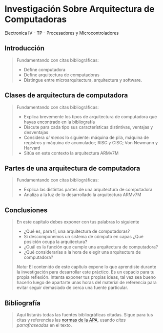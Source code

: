 # Investigación Sobre Arquitectura de Computadoras

Electronica IV - TP - Procesadores y Microcontroladores

## Introducción

> Fundamentando con citas bibliográficas:
>
> - Define computadora
> - Define arquitectura de computadoras
> - Distingue entre microarquitectura, arquitectura y software.

## Clases de arquitectura de computadora

> Fundamentando con citas bibliográficas:
>
> - Explica brevemente los tipos de arquitectura de computadora que hayas encontrado en la bibliografía
> - Discute para cada tipo sus características distintivas, ventajas y desventajas
> - Considera *al menos* lo siguiente: máquina de pila, máquina de registros y máquina de acumulador; RISC y CISC; Von Newmann y Harvard
> - Sitúa en este contexto la arquitectura ARMv7M

## Partes de una arquitectura de computadora

> Fundamentando con citas bibliográficas:
>
> - Explica las distintas partes de una arquitectura de computadora
> - Analiza a la luz de lo desarrollado la arquitectura ARMv7M

## Conclusiones

> En este capítulo debes exponer con tus palabras lo siguiente
>
> - ¿Qué es, para tí, una arquitectura de computadoras?
> - Si descomponemos un sistema de cómputo en capas ¿Qué posición ocupa la arquitectura?
> - ¿Cuál es la función que cumple una arquitectura de computadora?
> - ¿Qué considerarías a la hora de elegir una arquitectura de computadora?
>
> *Nota:* El contenido de este capítulo expone lo que aprendiste durante la investigación para desarrollar este práctico. Es un espacio para tu propia reflexión. Intenta exponer tus propias ideas, tal vez sea bueno hacerlo luego de apartarte unas horas del material de referencia para evitar seguir demasiado de cerca una fuente particular.

## Bibliografía

> Aquí listarás todas las fuentes bibliográficas citadas. Sigue para tus citas y referencias las [normas de la APA](https://normas-apa.org/citas/), usando *citas parrafraseadas* en el texto.
